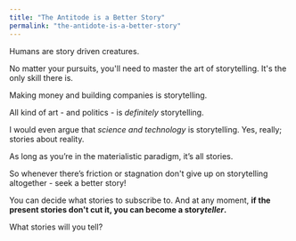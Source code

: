 ```yaml
---
title: "The Antitode is a Better Story"
permalink: "the-antidote-is-a-better-story"
---
```

Humans are story driven creatures. 

No matter your pursuits, you'll need to master the art of storytelling. It's the only skill there is.

Making money and building companies is storytelling. 

All kind of art - and politics - is *definitely* storytelling.

I would even argue that *science and technology* is storytelling. Yes, really; stories about reality.

As long as you’re in the materialistic paradigm, it’s all stories.

So whenever there’s friction or stagnation don't give up on storytelling altogether - seek a better story!

You can decide what stories to subscribe to. And at any moment, **if the present stories don't cut it, you can become a story*teller*.** 

What stories will you tell?